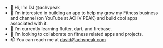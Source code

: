 - 👋 Hi, I’m DJ @achvpeak
- 👀 I’m interested in building an app to help my grow my Fitness business and channel (on YouTube at ACHV PEAK) and build cool apps associated with it.
- 🌱 I’m currently learning flutter, dart, and firebase. 
- 💞️ I’m looking to collaborate on fitness related apps and projects.
- 📫 You can reach me at david@achvpeak.com

<!---
achvpeak/achvpeak is a ✨ special ✨ repository because its `README.md` (this file) appears on your GitHub profile.
You can click the Preview link to take a look at your changes.
--->
